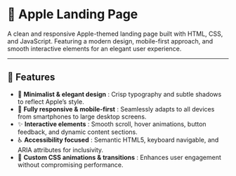 # 🍏 Apple Landing Page

A clean and responsive Apple-themed landing page built with HTML, CSS, and JavaScript. Featuring a modern design, mobile-first approach, and smooth interactive elements for an elegant user experience.

---

## 🚀 Features  
- 🍎 **Minimalist & elegant design** : Crisp typography and subtle shadows to reflect Apple’s style.  
- 📱 **Fully responsive & mobile-first** : Seamlessly adapts to all devices from smartphones to large desktop screens.  
- ✨ **Interactive elements** : Smooth scroll, hover animations, button feedback, and dynamic content sections.  
- ♿ **Accessibility focused** : Semantic HTML5, keyboard navigable, and ARIA attributes for inclusivity.  
- 🎨 **Custom CSS animations & transitions** : Enhances user engagement without compromising performance.

